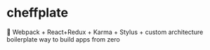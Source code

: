# cheffplate
:necktie: Webpack + React+Redux + Karma + Stylus + custom architecture boilerplate way to build apps from zero
